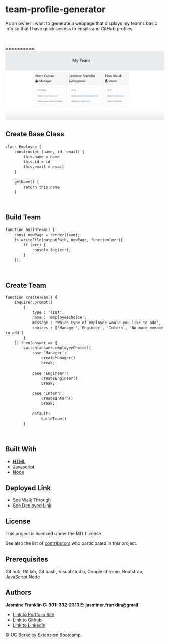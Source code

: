 # team-profile-generator
As an owner I want to generate a webpage that displays my team's basic info so that I have quick access to emails and GitHub profiles

<br>

==========
![img](team.png)

## Create Base Class

```
class Employee {
    constructor (name, id, email) {
        this.name = name
        this.id = id
        this.email = email
    }

    getName() {
        return this.name
    }

```
<br>

## Build Team

```
function buildTeam() {
    const newPage = render(team);
    fs.writeFile(outputPath, newPage, function(err){
        if (err) {
            console.log(err);
        }
    });
```
<br>

## Create Team

```
function createTeam() {
    inquirer.prompt([
        {
            type : 'list',
            name : 'employeeChoice',
            message : 'Which type of employee would you like to add',
            choices : ['Manager','Engineer', 'Intern', 'No more member to add']
        }
    ]).then(answer => {
        switch(answer.employeeChoice){
            case 'Manager':
                createManager()
                break;

            case 'Engineer':
                createEngineer()
                break;

            case 'Intern':
                createIntern()
                break;

            default:
                buildTeam()
        }
```

<br>

## Built With

* [HTML](https://developer.mozilla.org/en-US/docs/Web/HTML)
* [Javascript](https://developer.mozilla.org/en-US/docs/Web/JavaScript)
* [Node](https://nodejs.org/en/)


## Deployed Link

* [See Walk Through](https://drive.google.com/file/d/1eR0zT-F6Htz8KhhYQt19EksU9TUQCGGF/view)
* [See Deployed Link](https://jas-f.github.io/team-profile-generator/.)

## License

This project is licensed under the MIT License 

See also the list of [contributors](https://github.com/your/project/contributors) who participated in this project.

## Prerequisites

Git hub,
Git lab,
Git bash,
Visual studio,
Google chrome,
Bootstrap,
JavaScript
Node
## Authors

**Jasmine Franklin C: 301-332-2313 E: jasminer.franklin@gmail** 

- [Link to Portfolio Site](https://jas-f.github.io/updated-portfolio/)
- [Link to Github](https://github.com/)
- [Link to LinkedIn](https://www.linkedin.com/in/jasmine-franklin-8b08ba121)

<p>&copy; UC Berkeley Extension Bootcamp.</p>

